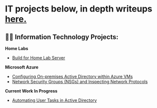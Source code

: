 <h1>IT projects below, in depth writeups <a href="https://medium.com/@henryossinger">here.</a></h1>

<h2>👨‍💻 Information Technology Projects:</h2>
<b>Home Labs</b>

  - [Build for Home Lab Server](https://github.com/henryossinger/Homelab-Server-Build)
    
<b>Microsoft Azure</b>

  - [Configuring On-premises Active Directory within Azure VMs](https://github.com/henryossinger/Active-Directory)
  - [Network Security Groups (NSGs) and Inspecting Network Protocols](https://github.com/henryossinger/Network-Protocols)

<b>Current Work In Progress</b>

  - [Automating User Tasks in Active Directory](https://github.com/henryossinger/Automating-Tasks-In-Active-Directory/)


